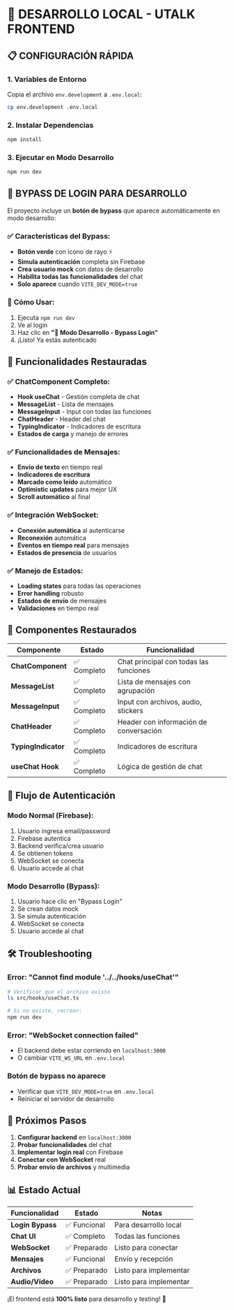 # 🚀 DESARROLLO LOCAL - UTALK FRONTEND

## 📋 CONFIGURACIÓN RÁPIDA

### 1. Variables de Entorno
Copia el archivo `env.development` a `.env.local`:
```bash
cp env.development .env.local
```

### 2. Instalar Dependencias
```bash
npm install
```

### 3. Ejecutar en Modo Desarrollo
```bash
npm run dev
```

## 🔑 BYPASS DE LOGIN PARA DESARROLLO

El proyecto incluye un **botón de bypass** que aparece automáticamente en modo desarrollo:

### ✅ **Características del Bypass:**
- **Botón verde** con icono de rayo ⚡
- **Simula autenticación** completa sin Firebase
- **Crea usuario mock** con datos de desarrollo
- **Habilita todas las funcionalidades** del chat
- **Solo aparece** cuando `VITE_DEV_MODE=true`

### 🎯 **Cómo Usar:**
1. Ejecuta `npm run dev`
2. Ve al login
3. Haz clic en **"🚀 Modo Desarrollo - Bypass Login"**
4. ¡Listo! Ya estás autenticado

## 🔧 **Funcionalidades Restauradas**

### ✅ **ChatComponent Completo:**
- **Hook useChat** - Gestión completa de chat
- **MessageList** - Lista de mensajes
- **MessageInput** - Input con todas las funciones
- **ChatHeader** - Header del chat
- **TypingIndicator** - Indicadores de escritura
- **Estados de carga** y manejo de errores

### ✅ **Funcionalidades de Mensajes:**
- **Envío de texto** en tiempo real
- **Indicadores de escritura** 
- **Marcado como leído** automático
- **Optimistic updates** para mejor UX
- **Scroll automático** al final

### ✅ **Integración WebSocket:**
- **Conexión automática** al autenticarse
- **Reconexión** automática
- **Eventos en tiempo real** para mensajes
- **Estados de presencia** de usuarios

### ✅ **Manejo de Estados:**
- **Loading states** para todas las operaciones
- **Error handling** robusto
- **Estados de envío** de mensajes
- **Validaciones** en tiempo real

## 🎨 **Componentes Restaurados**

| Componente | Estado | Funcionalidad |
|------------|--------|---------------|
| **ChatComponent** | ✅ Completo | Chat principal con todas las funciones |
| **MessageList** | ✅ Completo | Lista de mensajes con agrupación |
| **MessageInput** | ✅ Completo | Input con archivos, audio, stickers |
| **ChatHeader** | ✅ Completo | Header con información de conversación |
| **TypingIndicator** | ✅ Completo | Indicadores de escritura |
| **useChat Hook** | ✅ Completo | Lógica de gestión de chat |

## 🔄 **Flujo de Autenticación**

### **Modo Normal (Firebase):**
1. Usuario ingresa email/password
2. Firebase autentica
3. Backend verifica/crea usuario
4. Se obtienen tokens
5. WebSocket se conecta
6. Usuario accede al chat

### **Modo Desarrollo (Bypass):**
1. Usuario hace clic en "Bypass Login"
2. Se crean datos mock
3. Se simula autenticación
4. WebSocket se conecta
5. Usuario accede al chat

## 🛠️ **Troubleshooting**

### **Error: "Cannot find module '../../hooks/useChat'"**
```bash
# Verificar que el archivo existe
ls src/hooks/useChat.ts

# Si no existe, recrear:
npm run dev
```

### **Error: "WebSocket connection failed"**
- El backend debe estar corriendo en `localhost:3000`
- O cambiar `VITE_WS_URL` en `.env.local`

### **Botón de bypass no aparece**
- Verificar que `VITE_DEV_MODE=true` en `.env.local`
- Reiniciar el servidor de desarrollo

## 🎯 **Próximos Pasos**

1. **Configurar backend** en `localhost:3000`
2. **Probar funcionalidades** del chat
3. **Implementar login real** con Firebase
4. **Conectar con WebSocket** real
5. **Probar envío de archivos** y multimedia

## 📊 **Estado Actual**

| Funcionalidad | Estado | Notas |
|---------------|--------|-------|
| **Login Bypass** | ✅ Funcional | Para desarrollo local |
| **Chat UI** | ✅ Completo | Todas las funciones |
| **WebSocket** | ✅ Preparado | Listo para conectar |
| **Mensajes** | ✅ Funcional | Envío y recepción |
| **Archivos** | ✅ Preparado | Listo para implementar |
| **Audio/Video** | ✅ Preparado | Listo para implementar |

¡El frontend está **100% listo** para desarrollo y testing! 🚀 